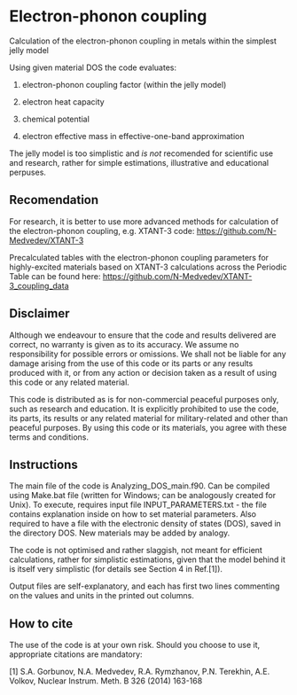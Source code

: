# Electron-phonon coupling
 Calculation of the electron-phonon coupling in metals within the simplest jelly model
 
Using given material DOS the code evaluates:

1) electron-phonon coupling factor (within the jelly model)

2) electron heat capacity

3) chemical potential

4) electron effective mass in effective-one-band approximation

The jelly model is too simplistic and *is not* recomended for scientific use and research, rather for simple estimations, illustrative and educational perpuses.

## Recomendation

For research, it is better to use more advanced methods for calculation of the electron-phonon coupling, e.g. XTANT-3 code: https://github.com/N-Medvedev/XTANT-3

Precalculated tables with the electron-phonon coupling parameters for highly-excited materials based on XTANT-3 calculations across the Periodic Table can be found here: https://github.com/N-Medvedev/XTANT-3_coupling_data

## Disclaimer

Although we endeavour to ensure that the code and results delivered are correct, no warranty is given as to its accuracy. We assume no responsibility for possible errors or omissions. We shall not be liable for any damage arising from the use of this code or its parts or any results produced with it, or from any action or decision taken as a result of using this code or any related material.

This code is distributed as is for non-commercial peaceful purposes only, such as research and education. It is explicitly prohibited to use the code, its parts, its results or any related material for military-related and other than peaceful purposes. By using this code or its materials, you agree with these terms and conditions.

## Instructions

The main file of the code is Analyzing_DOS_main.f90. Can be compiled using Make.bat file (written for Windows; can be analogously created for Unix).
To execute, requires input file INPUT_PARAMETERS.txt - the file contains explanation inside on how to set material parameters.
Also required to have a file with the electronic density of states (DOS), saved in the directory DOS. New materials may be added by analogy.

The code is not optimised and rather slaggish, not meant for efficient calculations, rather for simplistic estimations, given that the model behind it is itself very simplistic (for details see Section 4 in Ref.[1]).

Output files are self-explanatory, and each has first two lines commenting on the values and units in the printed out columns.

## How to cite

The use of the code is at your own risk. Should you choose to use it, appropriate citations are mandatory:

[1] S.A. Gorbunov, N.A. Medvedev, R.A. Rymzhanov, P.N. Terekhin, A.E. Volkov, Nuclear Instrum. Meth. B 326 (2014) 163-168
